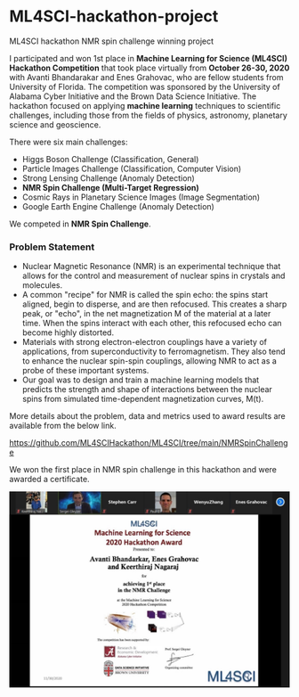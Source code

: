 # ML4SCI-hackathon-project
 ML4SCI hackathon NMR spin challenge winning project 

I participated and won 1st place in **Machine Learning for Science (ML4SCI) Hackathon Competition** that took place virtually from **October 26-30, 2020** with Avanti Bhandarakar and Enes Grahovac, who are fellow students from University of Florida. The competition was sponsored by the University of Alabama Cyber Initiative and the Brown Data Science Initiative. The hackathon focused on applying **machine learning** techniques to scientific challenges, including those from the fields of physics, astronomy, planetary science and geoscience.

There were six main challenges:

* Higgs Boson Challenge (Classification, General)
* Particle Images Challenge (Classification, Computer Vision)
* Strong Lensing Challenge (Anomaly Detection)
* **NMR Spin Challenge (Multi-Target Regression)**
* Cosmic Rays in Planetary Science Images (Image Segmentation)
* Google Earth Engine Challenge (Anomaly Detection)

We competed in **NMR Spin Challenge**. 

### Problem Statement

- Nuclear Magnetic Resonance (NMR) is an experimental technique that allows for the control and measurement of nuclear spins in crystals and molecules.
- A common "recipe" for NMR is called the spin echo: the spins start aligned, begin to disperse, and are then refocused. This creates a sharp peak, or "echo", in the net magnetization M of the material at a later time. When the spins interact with each other, this refocused echo can become highly distorted.
- Materials with strong electron-electron couplings have a variety of applications, from superconductivity to ferromagnetism. They also tend to enhance the nuclear spin-spin couplings, allowing NMR to act as a probe of these important systems.
- Our goal was to design and train a machine learning models that predicts the strength and shape of interactions between the nuclear spins from simulated time-dependent magnetization curves, M(t).

More details about the problem, data and metrics used to award results are available from the below link.

https://github.com/ML4SCIHackathon/ML4SCI/tree/main/NMRSpinChallenge

We won the first place in NMR spin challenge in this hackathon and were awarded a certificate. 

![first-place-certificate](prize.jpg)

